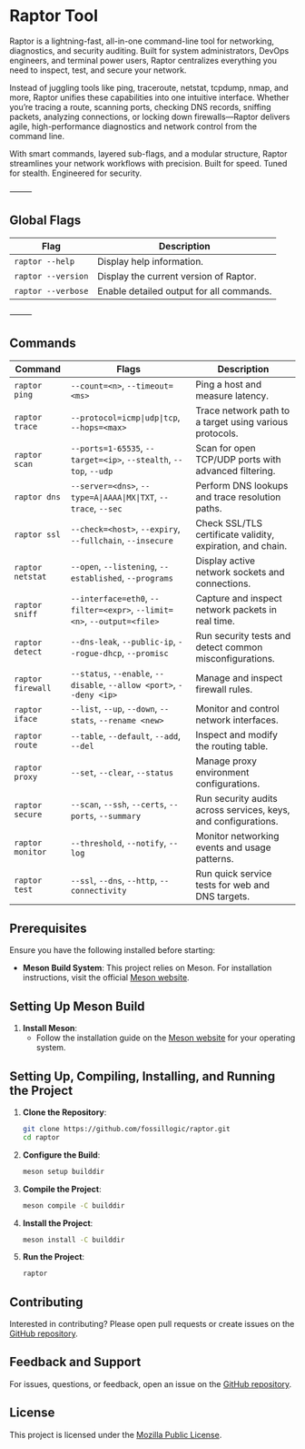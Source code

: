 # **Raptor Tool**

Raptor is a lightning-fast, all-in-one command-line tool for networking, diagnostics, and security auditing. Built for system administrators, DevOps engineers, and terminal power users, Raptor centralizes everything you need to inspect, test, and secure your network.

Instead of juggling tools like ping, traceroute, netstat, tcpdump, nmap, and more, Raptor unifies these capabilities into one intuitive interface. Whether you’re tracing a route, scanning ports, checking DNS records, sniffing packets, analyzing connections, or locking down firewalls—Raptor delivers agile, high-performance diagnostics and network control from the command line.

With smart commands, layered sub-flags, and a modular structure, Raptor streamlines your network workflows with precision. Built for speed. Tuned for stealth. Engineered for security.

⸻

## Global Flags

| **Flag**           | **Description**                             |
|--------------------|---------------------------------------------|
| `raptor --help`    | Display help information.                   |
| `raptor --version` | Display the current version of Raptor.      |
| `raptor --verbose` | Enable detailed output for all commands.    |

⸻

## Commands

| **Command**       | **Flags**                                                                 | **Description**                                                                 |
|-------------------|---------------------------------------------------------------------------|---------------------------------------------------------------------------------|
| `raptor ping`     | `--count=<n>`, `--timeout=<ms>`                                            | Ping a host and measure latency.                                               |
| `raptor trace`    | `--protocol=icmp\|udp\|tcp`, `--hops=<max>`                               | Trace network path to a target using various protocols.                        |
| `raptor scan`     | `--ports=1-65535`, `--target=<ip>`, `--stealth`, `--top`, `--udp`         | Scan for open TCP/UDP ports with advanced filtering.                           |
| `raptor dns`      | `--server=<dns>`, `--type=A\|AAAA\|MX\|TXT`, `--trace`, `--sec`           | Perform DNS lookups and trace resolution paths.                                |
| `raptor ssl`      | `--check=<host>`, `--expiry`, `--fullchain`, `--insecure`                 | Check SSL/TLS certificate validity, expiration, and chain.                     |
| `raptor netstat`  | `--open`, `--listening`, `--established`, `--programs`                    | Display active network sockets and connections.                                |
| `raptor sniff`    | `--interface=eth0`, `--filter=<expr>`, `--limit=<n>`, `--output=<file>`   | Capture and inspect network packets in real time.                              |
| `raptor detect`   | `--dns-leak`, `--public-ip`, `--rogue-dhcp`, `--promisc`                  | Run security tests and detect common misconfigurations.                        |
| `raptor firewall` | `--status`, `--enable`, `--disable`, `--allow <port>`, `--deny <ip>`      | Manage and inspect firewall rules.                                             |
| `raptor iface`    | `--list`, `--up`, `--down`, `--stats`, `--rename <new>`                   | Monitor and control network interfaces.                                        |
| `raptor route`    | `--table`, `--default`, `--add`, `--del`                                  | Inspect and modify the routing table.                                          |
| `raptor proxy`    | `--set`, `--clear`, `--status`                                            | Manage proxy environment configurations.                                       |
| `raptor secure`   | `--scan`, `--ssh`, `--certs`, `--ports`, `--summary`                      | Run security audits across services, keys, and configurations.                 |
| `raptor monitor`  | `--threshold`, `--notify`, `--log`                                        | Monitor networking events and usage patterns.                                  |
| `raptor test`     | `--ssl`, `--dns`, `--http`, `--connectivity`                              | Run quick service tests for web and DNS targets.                               |

## **Prerequisites**

Ensure you have the following installed before starting:

- **Meson Build System**: This project relies on Meson. For installation instructions, visit the official [Meson website](https://mesonbuild.com/Getting-meson.html).

## **Setting Up Meson Build**

1. **Install Meson**:
    - Follow the installation guide on the [Meson website](https://mesonbuild.com/Getting-meson.html) for your operating system.

## **Setting Up, Compiling, Installing, and Running the Project**

1. **Clone the Repository**:

    ```sh
    git clone https://github.com/fossillogic/raptor.git
    cd raptor
    ```

2. **Configure the Build**:

    ```sh
    meson setup builddir
    ```

3. **Compile the Project**:

    ```sh
    meson compile -C builddir
    ```

4. **Install the Project**:

    ```sh
    meson install -C builddir
    ```

5. **Run the Project**:

    ```sh
    raptor
    ```

## **Contributing**

Interested in contributing? Please open pull requests or create issues on the [GitHub repository](https://github.com/fossillogic/raptor).

## **Feedback and Support**

For issues, questions, or feedback, open an issue on the [GitHub repository](https://github.com/fossillogic/raptor/issues).

## **License**

This project is licensed under the [Mozilla Public License](LICENSE).